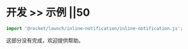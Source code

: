 # 开发 >> 示例 ||50

```js script
import '@rocket/launch/inline-notification/inline-notification.js';
```

<inline-notification type="tip">

这部分没有完成，欢迎提供帮助。

</inline-notification>